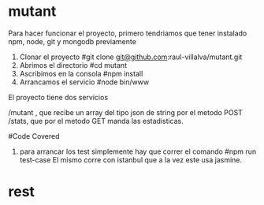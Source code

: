 # mutant

Para hacer funcionar el proyecto, primero tendriamos que tener instalado npm, node, git y mongodb previamente

1) Clonar el proyecto #git clone git@github.com:raul-villalva/mutant.git
2) Abrimos el directorio #cd mutant
3) Ascribimos en la consola #npm install 
4) Arrancamos el servicio #node bin/www

El proyecto tiene dos servicios

/mutant , que recibe un array del tipo json de string por el metodo POST
/stats, que por el metodo GET manda las estadisticas.


#Code Covered

1) para arrancar los test simplemente hay que correr el comando #npm run test-case
El mismo corre con istanbul que a la vez este usa jasmine.
# rest
